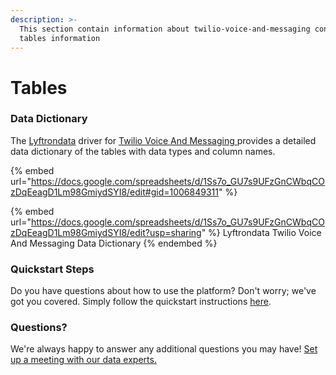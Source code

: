 ```yaml
---
description: >-
  This section contain information about twilio-voice-and-messaging connector
  tables information
---
```


# Tables

### Data Dictionary

The [Lyftrondata](https://www.lyftrondata.com/) driver for [Twilio Voice And Messaging](https://www.lyftrondata.com/integration/business-analytics/twillio/)[ ](https://www.lyftrondata.com/integration/twilio-voice-and-messaging/)provides a detailed data dictionary of the tables with data types and column names.

{% embed url="https://docs.google.com/spreadsheets/d/1Ss7o_GU7s9UFzGnCWbqCOzDqEeagD1Lm98GmiydSYI8/edit#gid=1006849311" %}

{% embed url="https://docs.google.com/spreadsheets/d/1Ss7o_GU7s9UFzGnCWbqCOzDqEeagD1Lm98GmiydSYI8/edit?usp=sharing" %}
Lyftrondata Twilio Voice And Messaging Data Dictionary
{% endembed %}

### Quickstart Steps

Do you have questions about how to use the platform? Don't worry; we've got you covered. Simply follow the quickstart instructions [here](../).

### Questions? <a href="#questions" id="questions"></a>

We're always happy to answer any additional questions you may have! [Set up a meeting with our data experts.](https://www.lyftrondata.com/book-a-meeting/)
